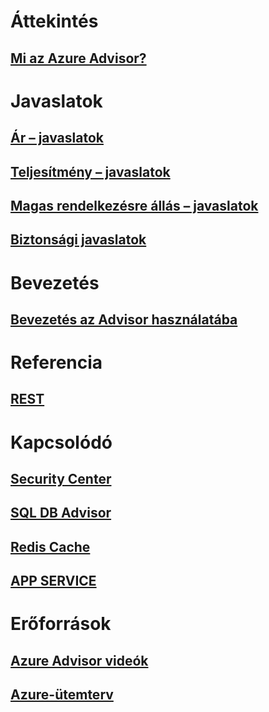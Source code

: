 # Áttekintés
## [Mi az Azure Advisor?](advisor-overview.md)

# Javaslatok
## [Ár – javaslatok](advisor-cost-recommendations.md)
## [Teljesítmény – javaslatok](advisor-performance-recommendations.md)
## [Magas rendelkezésre állás – javaslatok](advisor-high-availability-recommendations.md)
## [Biztonsági javaslatok](advisor-security-recommendations.md)

# Bevezetés
## [Bevezetés az Advisor használatába](advisor-get-started.md)

# Referencia
## [REST](https://docs.microsoft.com/rest/api/advisor)

# Kapcsolódó
## [Security Center](https://azure.microsoft.com/services/security-center/)
## [SQL DB Advisor](https://azure.microsoft.com/documentation/articles/sql-database-advisor/)
## [Redis Cache](https://azure.microsoft.com/documentation/articles/cache-configure/#redis-cache-advisor)
## [APP SERVICE](https://azure.microsoft.com/documentation/articles/app-service-best-practices/)

# Erőforrások
## [Azure Advisor videók](https://azure.microsoft.com/en-us/resources/videos/index/?services=advisor)
## [Azure-ütemterv](https://azure.microsoft.com/roadmap/?category=monitoring-management)
